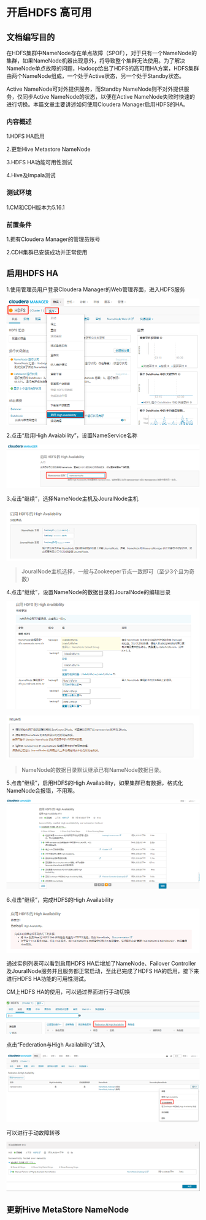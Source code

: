 # 开启HDFS 高可用

## 文档编写目的

在HDFS集群中NameNode存在单点故障（SPOF），对于只有一个NameNode的集群，如果NameNode机器出现意外，将导致整个集群无法使用。为了解决NameNode单点故障的问题，Hadoop给出了HDFS的高可用HA方案，HDFS集群由两个NameNode组成，一个处于Active状态，另一个处于Standby状态。

Active NameNode可对外提供服务，而Standby NameNode则不对外提供服务，仅同步Active NameNode的状态，以便在Active NameNode失败时快速的进行切换。本篇文章主要讲述如何使用Cloudera Manager启用HDFS的HA。

### 内容概述

1.HDFS HA启用

2.更新Hive Metastore NameNode

3.HDFS HA功能可用性测试

4.Hive及Impala测试

### 测试环境

1.CM和CDH版本为5.16.1

### 前置条件

1.拥有Cloudera Manager的管理员账号

2.CDH集群已安装成功并正常使用



## 启用HDFS HA

1.使用管理员用户登录Cloudera Manager的Web管理界面，进入HDFS服务

![1562658249079](.image/enableHDFSHA.assets/1562658249079.png)

2.点击“启用High Avaiability”，设置NameService名称

![1562658376405](.image/enableHDFSHA.assets/1562658376405.png)

3.点击“继续”，选择NameNode主机及JouralNode主机

![1562658488204](.image/enableHDFSHA.assets/1562658488204.png)

> JouralNode主机选择，一般与Zookeeper节点一致即可（至少3个且为奇数）

4.点击“继续”，设置NameNode的数据目录和JouralNode的编辑目录

![1562658795148](.image/enableHDFSHA.assets/1562658795148.png)

![1562658815456](.image/enableHDFSHA.assets/1562658815456.png)

>  NameNode的数据目录默认继承已有NameNode数据目录。

5.点击“继续”，启用HDFS的High Availability，如果集群已有数据，格式化NameNode会报错，不用理。

![1562659571519](.image/enableHDFSHA.assets/1562659571519.png)

6.点击“继续”，完成HDFS的High Availability 

![1562659586340](.image/enableHDFSHA.assets/1562659586340.png)

通过实例列表可以看到启用HDFS HA后增加了NameNode、Failover Controller及JouralNode服务并且服务都正常启动，至此已完成了HDFS HA的启用，接下来进行HDFS HA功能的可用性测试。

CM上HDFS HA的使用，可以通过界面进行手动切换

![1562659722196](.image/enableHDFSHA.assets/1562659722196.png)

点击“Federation与High Availability”进入

![1562659788172](.image/enableHDFSHA.assets/1562659788172.png)

可以进行手动故障转移

![1562659856154](.image/enableHDFSHA.assets/1562659856154.png)

## 更新Hive MetaStore NameNode

